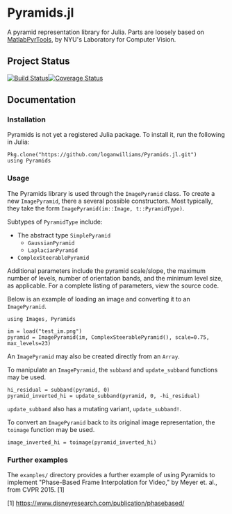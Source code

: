 # Pyramids.jl

A pyramid representation library for Julia. Parts are loosely based on [MatlabPyrTools](http://www.cns.nyu.edu/lcv/software.php), by NYU's Laboratory for Computer Vision.

## Project Status

[![Build Status](https://travis-ci.org/loganwilliams/Pyramids.jl.svg?branch=master)](https://travis-ci.org/loganwilliams/Pyramids.jl)[![Coverage Status](https://coveralls.io/repos/github/loganwilliams/Pyramids.jl/badge.svg?branch=master)](https://coveralls.io/github/loganwilliams/Pyramids.jl?branch=master)

## Documentation

### Installation

Pyramids is not yet a registered Julia package. To install it, run the following in Julia:

    Pkg.clone("https://github.com/loganwilliams/Pyramids.jl.git")
    using Pyramids

### Usage

The Pyramids library is used through the `ImagePyramid` class. To create a new `ImagePyramid`, there a several possible constructors. Most typically, they take the form `ImagePyramid(im::Image, t::PyramidType)`.

Subtypes of `PyramidType` include:
 * The abstract type `SimplePyramid`
     - `GaussianPyramid`
     - `LaplacianPyramid`
 * `ComplexSteerablePyramid`

Additional parameters include the pyramid scale/slope, the maximum number of levels, number of orientation bands, and the minimum level size, as applicable. For a complete listing of parameters, view the source code.

Below is an example of loading an image and converting it to an `ImagePyramid`.

    using Images, Pyramids

    im = load("test_im.png")
    pyramid = ImagePyramid(im, ComplexSteerablePyramid(), scale=0.75, max_levels=23)

An `ImagePyramid` may also be created directly from an `Array`.

To manipulate an `ImagePyramid`, the `subband` and `update_subband` functions may be used.

    hi_residual = subband(pyramid, 0)
    pyramid_inverted_hi = update_subband(pyramid, 0, -hi_residual)

`update_subband` also has a mutating variant, `update_subband!`.

To convert an `ImagePyramid` back to its original image representation, the `toimage` function may be used.

    image_inverted_hi = toimage(pyramid_inverted_hi)

### Further examples

The `examples/` directory provides a further example of using Pyramids to implement "Phase-Based Frame Interpolation for Video," by Meyer et. al., from CVPR 2015. [1]

[1] https://www.disneyresearch.com/publication/phasebased/

